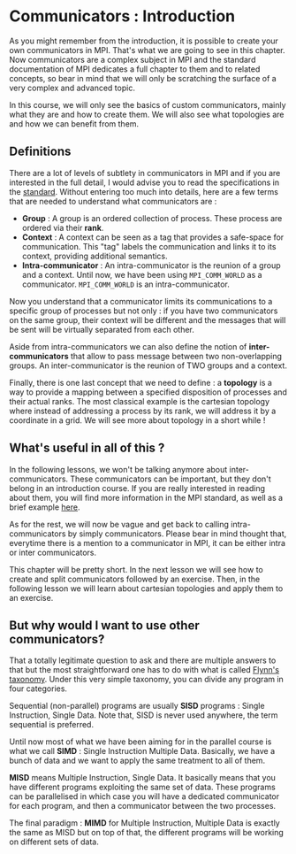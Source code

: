 # Communicators : Introduction

As you might remember from the introduction, it is possible to create your own communicators in MPI. That's what we are going to see in this chapter. Now communicators are a complex subject in MPI and the standard documentation of MPI dedicates a full chapter to them and to related concepts, so bear in mind that we will only be scratching the surface of a very complex and advanced topic.

In this course, we will only see the basics of custom communicators, mainly what they are and how to create them. We will also see what topologies are and how we can benefit from them.

## Definitions

There are a lot of levels of subtlety in communicators in MPI and if you are interested in the full detail, I would advise you to read the specifications in the [standard](http://mpi-forum.org/docs/mpi-3.1/mpi31-report.pdf). Without entering too much into details, here are a few terms that are needed to understand what communicators are :

* **Group** : A group is an ordered collection of process. These process are ordered via their **rank**.
* **Context** : A context can be seen as a tag that provides a safe-space for communication. This "tag" labels the communication and links it to its context, providing additional semantics.
* **Intra-communicator** : An intra-communicator is the reunion of a group and a context. Until now, we have been using `MPI_COMM_WORLD` as a communicator. `MPI_COMM_WORLD` is an intra-communicator.

Now you understand that a communicator limits its communications to a specific group of processes but not only : if you have two communicators on the same group, their context will be different and the messages that will be sent will be virtually separated from each other.

Aside from intra-communicators we can also define the notion of **inter-communicators** that allow to pass message between two non-overlapping groups. An inter-communicator is the reunion of TWO groups and a context.

Finally, there is one last concept that we need to define : a **topology** is a way to provide a mapping between a specified disposition of processes and their actual ranks. The most classical example is the cartesian topology where instead of addressing a process by its rank, we will address it by a coordinate in a grid. We will see more about topology in a short while !

## What's useful in all of this ?

In the following lessons, we won't be talking anymore about inter-communicators. These communicators can be important, but they don't belong in an introduction course. If you are really interested in reading about them, you will find more information in the MPI standard, as well as a brief example [here](http://mpi-forum.org/docs/mpi-1.1/mpi-11-html/node114.html).

As for the rest, we will now be vague and get back to calling intra-communicators by simply communicators. Please bear in mind thought that, everytime there is a mention to a communicator in MPI, it can be either intra or inter communicators.

This chapter will be pretty short. In the next lesson we will see how to create and split communicators followed by an exercise. Then, in the following lesson we will learn about cartesian topologies and apply them to an exercise.

## But why would I want to use other communicators?

That a totally legitimate question to ask and there are multiple answers to that but the most straightforward one has to do with what is called [Flynn's taxonomy](https://en.wikipedia.org/wiki/Flynn%27s_taxonomy). Under this very simple taxonomy, you can divide any program in four categories.

Sequential (non-parallel) programs are usually **SISD** programs : Single Instruction, Single Data. Note that, SISD is never used anywhere, the term sequential is preferred.

Until now most of what we have been aiming for in the parallel course is what we call **SIMD** : Single Instruction Multiple Data. Basically, we have a bunch of data and we want to apply the same treatment to all of them.

**MISD** means Multiple Instruction, Single Data. It basically means that you have different programs exploiting the same set of data. These programs can be parallelised in which case you will have a dedicated communicator for each program, and then a communicator between the two processes.

The final paradigm : **MIMD** for Multiple Instruction, Multiple Data is exactly the same as MISD but on top of that, the different programs will be working on different sets of data.

